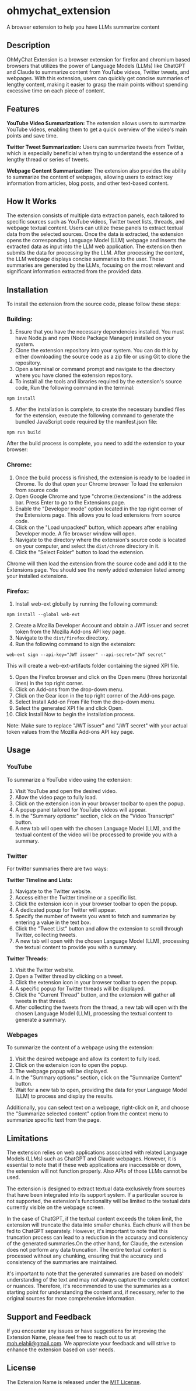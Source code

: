 # ohmychat_extension

A browser extension to help you have LLMs summarize content

## Description

OhMyChat Extension is a browser extension for firefox and chromium based browsers that utilizes the power of Language Models (LLMs) like ChatGPT and Claude to summarize content from YouTube videos, Twitter tweets, and webpages. With this extension, users can quickly get concise summaries of lengthy content, making it easier to grasp the main points without spending excessive time on each piece of content.

## Features

**YouTube Video Summarization:** The extension allows users to summarize YouTube videos, enabling them to get a quick overview of the video's main points and save time.

**Twitter Tweet Summarization:** Users can summarize tweets from Twitter, which is especially beneficial when trying to understand the essence of a lengthy thread or series of tweets.

**Webpage Content Summarization:** The extension also provides the ability to summarize the content of webpages, allowing users to extract key information from articles, blog posts, and other text-based content.

## How It Works

The extension consists of multiple data extraction panels, each tailored to specific sources such as YouTube videos, Twitter tweet lists, threads, and webpage textual content. Users can utilize these panels to extract textual data from the selected sources. Once the data is extracted, the extension opens the corresponding Language Model (LLM) webpage and inserts the extracted data as input into the LLM web application. The extension then submits the data for processing by the LLM. After processing the content, the LLM webpage displays concise summaries to the user. These summaries are generated by the LLMs, focusing on the most relevant and significant information extracted from the provided data.

## Installation

To install the extension from the source code, please follow these steps:

### Building:

1. Ensure that you have the necessary dependencies installed. You must have Node.js and npm (Node Package Manager) installed on your system.
2. Clone the extension repository into your system. You can do this by either downloading the source code as a zip file or using Git to clone the repository.
3. Open a terminal or command prompt and navigate to the directory where you have cloned the extension repository.
4. To install all the tools and libraries required by the extension's source code, Run the following command in the terminal:

```
npm install
```

5. After the installation is complete, to create the necessary bundled files for the extension, execute the following command to generate the bundled JavaScript code required by the manifest.json file:

```
npm run build
```

After the build process is complete, you need to add the extension to your browser:

### Chrome:

1. Once the build process is finished, the extension is ready to be loaded in Chrome. To do that open your Chrome browser To load the extension from source code
2. Open Google Chrome and type "chrome://extensions" in the address bar. Press Enter to go to the Extensions page.
3. Enable the "Developer mode" option located in the top right corner of the Extensions page. This allows you to load extensions from source code.
4. Click on the "Load unpacked" button, which appears after enabling Developer mode. A file browser window will open.
5. Navigate to the directory where the extension's source code is located on your computer, and select the `dist/chrome` directory in it.
6. Click the "Select Folder" button to load the extension.

Chrome will then load the extension from the source code and add it to the Extensions page. You should see the newly added extension listed among your installed extensions.

### Firefox:

1. Install web-ext globally by running the following command:

```
npm install --global web-ext
```

2. Create a Mozilla Developer Account and obtain a JWT issuer and secret token from the Mozilla Add-ons API key page.
3. Navigate to the `dist/firefox` directory.
4. Run the following command to sign the extension:

```
web-ext sign --api-key="JWT issuer" --api-secret="JWT secret"
```

This will create a web-ext-artifacts folder containing the signed XPI file.

5. Open the Firefox browser and click on the Open menu (three horizontal lines) in the top right corner.
6. Click on Add-ons from the drop-down menu.
7. Click on the Gear icon in the top right corner of the Add-ons page.
8. Select Install Add-on From File from the drop-down menu.
9. Select the generated XPI file and click Open.
10. Click Install Now to begin the installation process.

Note: Make sure to replace "JWT issuer" and "JWT secret" with your actual token values from the Mozilla Add-ons API key page.

## Usage

### YouTube

To summarize a YouTube video using the extension:

1. Visit YouTube and open the desired video.
2. Allow the video page to fully load.
3. Click on the extension icon in your browser toolbar to open the popup.
4. A popup panel tailored for YouTube videos will appear.
5. In the "Summary options:" section, click on the "Video Transcript" button.
6. A new tab will open with the chosen Language Model (LLM), and the textual content of the video will be processed to provide you with a summary.

### Twitter

For twitter summaries there are two ways:

**Twitter Timeline and Lists:**

1. Navigate to the Twitter website.
2. Access either the Twitter timeline or a specific list.
3. Click the extension icon in your browser toolbar to open the popup.
4. A dedicated popup for Twitter will appear.
5. Specify the number of tweets you want to fetch and summarize by entering a value in the text box.
6. Click the "Tweet List" button and allow the extension to scroll through Twitter, collecting tweets.
7. A new tab will open with the chosen Language Model (LLM), processing the textual content to provide you with a summary.

**Twitter Threads:**

1. Visit the Twitter website.
2. Open a Twitter thread by clicking on a tweet.
3. Click the extension icon in your browser toolbar to open the popup.
4. A specific popup for Twitter threads will be displayed.
5. Click the "Current Thread" button, and the extension will gather all tweets in that thread.
6. After collecting the tweets from the thread, a new tab will open with the chosen Language Model (LLM), processing the textual content to generate a summary.

### Webpages

To summarize the content of a webpage using the extension:

1. Visit the desired webpage and allow its content to fully load.
2. Click on the extension icon to open the popup.
3. The webpage popup will be displayed.
4. In the "Summary options:" section, click on the "Summarize Content" button.
5. Wait for a new tab to open, providing the data for your Language Model (LLM) to process and display the results.

Additionally, you can select text on a webpage, right-click on it, and choose the "Summarize selected content" option from the context menu to summarize specific text from the page.

## Limitations

The extension relies on web applications associated with related Language Models (LLMs) such as ChatGPT and Claude webpages. However, it is essential to note that if these web applications are inaccessible or down, the extension will not function properly. Also APIs of those LLMs cannot be used.

The extension is designed to extract textual data exclusively from sources that have been integrated into its support system. If a particular source is not supported, the extension's functionality will be limited to the textual data currently visible on the webpage screen.

In the case of ChatGPT, if the textual content exceeds the token limit, the extension will truncate the data into smaller chunks. Each chunk will then be fed to ChatGPT separately. However, it's important to note that this truncation process can lead to a reduction in the accuracy and consistency of the generated summaries.On the other hand, for Claude, the extension does not perform any data truncation. The entire textual content is processed without any chunking, ensuring that the accuracy and consistency of the summaries are maintained.

it's important to note that the generated summaries are based on models' understanding of the text and may not always capture the complete context or nuances. Therefore, it's recommended to use the summaries as a starting point for understanding the content and, if necessary, refer to the original sources for more comprehensive information.

## Support and Feedback

If you encounter any issues or have suggestions for improving the Extension Name, please feel free to reach out to us at [moh.elahii@gmail.com](mailto:moh.elahii@gmail.com). We appreciate your feedback and will strive to enhance the extension based on user needs.

## License

The Extension Name is released under the [MIT License](LICENSE).
